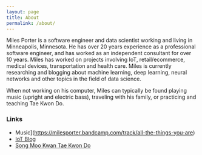 ```yaml
---
layout: page
title: About
permalink: /about/
---
```


Miles Porter is a software engineer and data scientist working and living in Minneapolis, Minnesota. He has over 20 years experience as a professional software engineer, and has worked as an independent consultant for over 10 years. Miles has worked on projects involving IoT, retail/ecommerce, medical devices, transportation and health care.  Miles is currently researching and blogging about machine learning, deep learning, neural networks and other topics in the field of data science.

When not working on his computer, Miles can typically be found playing music (upright and electric bass), traveling with his family, or practicing and teaching Tae Kwon Do.

### Links
- Music](https://milesporter.bandcamp.com/track/all-the-things-you-are)
- [IoT Blog](https://pragmaticiot.wordpress.com)
- [Song Moo Kwan Tae Kwon Do](http://www.songmookwan.com/)
